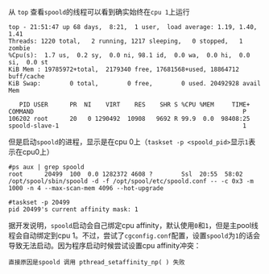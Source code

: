 
从 `top` 查看`spoold`的线程可以看到确实始终在`cpu 1`上运行

```
top - 21:51:47 up 68 days,  8:21,  1 user,  load average: 1.19, 1.40, 1.41
Threads: 1220 total,   2 running, 1217 sleeping,   0 stopped,   1 zombie
%Cpu(s):  1.7 us,  0.2 sy,  0.0 ni, 98.1 id,  0.0 wa,  0.0 hi,  0.0 si,  0.0 st
KiB Mem : 19785972+total,  2179340 free, 17681568+used, 18864712 buff/cache
KiB Swap:        0 total,        0 free,        0 used. 20492928 avail Mem

   PID USER      PR  NI    VIRT    RES    SHR S %CPU %MEM     TIME+ COMMAND                                                          P
106202 root      20   0 1290492  10908   9692 R 99.9  0.0  98408:25 spoold-slave-1                                                   1
```

但是启动`spoold`的进程，显示是在cpu 0上（`taskset -p <spoold_pid>`显示`1`表示在cpu0上）

```
#ps aux | grep spoold
root      20499  100  0.0 1282372 4608 ?        Ssl  20:55  58:02 /opt/spool/sbin/spoold -d -f /opt/spool/etc/spoold.conf -- -c 0x3 -m 1000 -n 4 --max-scan-mem 4096 --hot-upgrade
```

```
#taskset -p 20499
pid 20499's current affinity mask: 1
```

据开发说明，`spoold`启动会自己绑定cpu affinity，默认使用`0`和`1`，但是主pool线程会自动绑定到cpu 1。不过，尝试了`cgconfig.conf`配置，设置`spoold`为`1`的话会导致无法启动。因为程序启动时候尝试设置cpu affinity冲突：

```
直接原因是spoold 调用 pthread_setaffinity_np( ) 失败
```